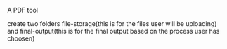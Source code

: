 A PDF tool 

create two folders file-storage(this is for the files user will be uploading) and final-output(this is for the final output based on the process user has choosen)
